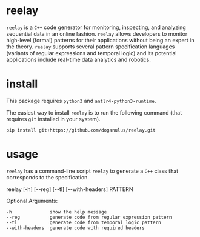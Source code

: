 # reelay

`reelay` is a `C++` code generator for monitoring, inspecting, and analyzing sequential data in an online fashion. `reelay` allows developers to monitor high-level (formal) patterns for their applications without being an expert in the theory. `reelay` supports several pattern specification languages (variants of regular expressions and temporal logic) and its potential applications include real-time data analytics and robotics.

# install

This package requires `python3` and `antlr4-python3-runtime`.

The easiest way to install `reelay` is to run the following command (that requires `git` installed in your system). 

    pip install git+https://github.com/doganulus/reelay.git

# usage

`reelay` has a command-line script `reelay` to generate a `C++` class that corresponds to the specification.

reelay [-h] [--reg] [--tl] [--with-headers] PATTERN

Optional Arguments:

    -h              show the help message
    --reg           generate code from regular expression pattern
    --tl            generate code from temporal logic pattern
    --with-headers  generate code with required headers





